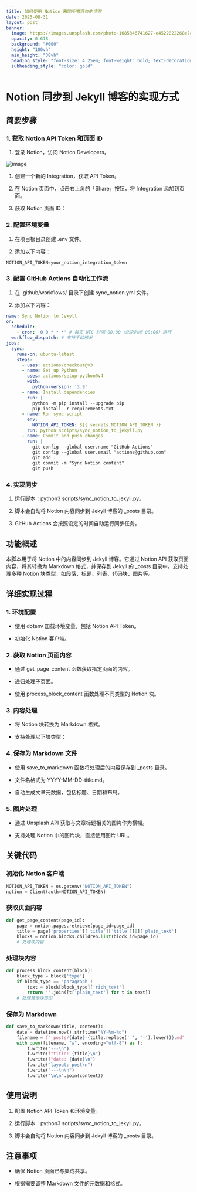 ```yaml
---
title: 如何使用 Notion 来同步管理你的博客
date: 2025-08-31
layout: post
banner:
  image: https://images.unsplash.com/photo-1685346741627-e4522822268e?crop=entropy&cs=tinysrgb&fit=max&fm=jpg&ixid=M3w2OTIwMzJ8MHwxfHJhbmRvbXx8fHx8fHx8fDE3NTY2NjQ4MzN8&ixlib=rb-4.1.0&q=80&w=1080
  opacity: 0.618
  background: "#000"
  height: "100vh"
  min_height: "38vh"
  heading_style: "font-size: 4.25em; font-weight: bold; text-decoration: underline"
  subheading_style: "color: gold"
---
```


# Notion 同步到 Jekyll 博客的实现方式

## 简要步骤

### 1. 获取 Notion API Token 和页面 ID

1. 登录 Notion，访问 Notion Developers。

![image](https://prod-files-secure.s3.us-west-2.amazonaws.com/a7a0cc5a-89b9-4cda-8686-1fba0ca52f40/d19c1afe-dea5-4312-9333-786b0ba83054/image.png?X-Amz-Algorithm=AWS4-HMAC-SHA256&X-Amz-Content-Sha256=UNSIGNED-PAYLOAD&X-Amz-Credential=ASIAZI2LB466RTWVA7GB%2F20250831%2Fus-west-2%2Fs3%2Faws4_request&X-Amz-Date=20250831T182712Z&X-Amz-Expires=3600&X-Amz-Security-Token=IQoJb3JpZ2luX2VjEJn%2F%2F%2F%2F%2F%2F%2F%2F%2F%2FwEaCXVzLXdlc3QtMiJGMEQCIA0LeC6xHdzOfjNt2%2FTnqfK2heIdmIyGMPs3vy7AhbHcAiAjiPbMP20IFAw2b5XNI6EP%2BMmvDVaaF%2BhYt6%2BjsL0SpCqIBAjy%2F%2F%2F%2F%2F%2F%2F%2F%2F%2F8BEAAaDDYzNzQyMzE4MzgwNSIM%2F8rEFpGEysuoPj6cKtwDPjf9L2FfpTv9UtHjt4XGqluyj1Xp3TkeaIOh4Gm010aHTkl5zr%2BJ9I6PJOwH8En%2BXTYRu20LeS4a%2B2kD77CDmwowEc2p2%2BDXnBRD3Rr7YHbIyp5q94g5iKaoeHiB3G4wpMXqSai9L8nrhvgomhj2uOkj2cgTONeoHt5UecwtLFix9P2%2Fm6oRMLAm5T3JbB%2BimzimjLSRonGEs98ZkYngrRpaS1cLgEz4CzyAkY2ZgKP1kVePljnmZCy2D1ClSIuGMzoWCgEEMbzDlEg0Jo3yj8LvJAbbqi%2F66iAcGa6SHDjAy%2BFVk6zAQZjo0hA94VqKS6SleKN8El5YFzxA%2F1%2B8QzT5SxVGBVDE1MPbjWCkSKWtns%2BJEQ3RBOSSkGpBowlkzCZGeeDtBhZllDPxJAnosWTNPFqMM4iWEgN7md8ZP7YJG2ZQ5NGVBxKtS2zgGDssaqwHnE%2Fuof9ZXIkQwk3ZsW7NbdwqTOH2xrLxltVt3CgGbH0ASyHrJxRj9tZEB4n4y%2FqmrYXNr7nveCcNA3HV5C8GKltEnld36bmAF9AG%2BEO2zqCLeyxqcVPMsNsn1HSxUfLRFMUu9HUF45emIIsn%2B1IYHToP%2Bgf%2F4YeON%2FEewRBprWfKDXUwBb%2Fkl4cwsu7RxQY6pgFIy%2FmoVQOXBK%2F4SZlzhlW6JNVlW6gxFNsh%2FyPHNPVOeivgqdaeDaTwouAtTz%2FMI6mSIz6tvjk568N0CZhO5451%2BZK18CHhIMKHEt%2BrMiroX4wf1nemVjh4CLSCYgdZvxeT98GivSHKDNok3Izi2%2F8L52Bt9d84iud%2FubMNNQmWCA9wxNKSIRegU%2Fi3j%2FaS46I80K150ZLnuk1EmnO7zULn%2FSdcWeHx&X-Amz-Signature=22f51bd06ffa728244939328a8459a57256384935d064b6dc55caf73a30203b1&X-Amz-SignedHeaders=host&x-amz-checksum-mode=ENABLED&x-id=GetObject)

1. 创建一个新的 Integration，获取 API Token。

1. 在 Notion 页面中，点击右上角的「Share」按钮，将 Integration 添加到页面。

1. 获取 Notion 页面 ID：


### 2. 配置环境变量

1. 在项目根目录创建 .env 文件。

1. 添加以下内容：

```javascript
NOTION_API_TOKEN=your_notion_integration_token
```

### 3. 配置 GitHub Actions 自动化工作流

1. 在 .github/workflows/ 目录下创建 sync_notion.yml 文件。

1. 添加以下内容：

```yaml
name: Sync Notion to Jekyll
on:
  schedule:
    - cron: '0 0 * * *' # 每天 UTC 时间 00:00（北京时间 08:00）运行
  workflow_dispatch: # 支持手动触发
jobs:
  sync:
    runs-on: ubuntu-latest
    steps:
      - uses: actions/checkout@v3
      - name: Set up Python
        uses: actions/setup-python@v4
        with:
          python-version: '3.9'
      - name: Install dependencies
        run: |
          python -m pip install --upgrade pip
          pip install -r requirements.txt
      - name: Run sync script
        env:
          NOTION_API_TOKEN: ${{ secrets.NOTION_API_TOKEN }}
        run: python scripts/sync_notion_to_jekyll.py
      - name: Commit and push changes
        run: |
          git config --global user.name "GitHub Actions"
          git config --global user.email "actions@github.com"
          git add .
          git commit -m "Sync Notion content"
          git push
```

### 4. 实现同步

1. 运行脚本：python3 scripts/sync_notion_to_jekyll.py。

1. 脚本会自动将 Notion 内容同步到 Jekyll 博客的 _posts 目录。

1. GitHub Actions 会按照设定的时间自动运行同步任务。

## 功能概述

本脚本用于将 Notion 中的内容同步到 Jekyll 博客。它通过 Notion API 获取页面内容，将其转换为 Markdown 格式，并保存到 Jekyll 的 _posts 目录中。支持处理多种 Notion 块类型，如段落、标题、列表、代码块、图片等。

## 详细实现过程

### 1. 环境配置

- 使用 dotenv 加载环境变量，包括 Notion API Token。

- 初始化 Notion 客户端。

### 2. 获取 Notion 页面内容

- 通过 get_page_content 函数获取指定页面的内容。

- 递归处理子页面。

- 使用 process_block_content 函数处理不同类型的 Notion 块。

### 3. 内容处理

- 将 Notion 块转换为 Markdown 格式。

- 支持处理以下块类型：


### 4. 保存为 Markdown 文件

- 使用 save_to_markdown 函数将处理后的内容保存到 _posts 目录。

- 文件名格式为 YYYY-MM-DD-title.md。

- 自动生成文章元数据，包括标题、日期和布局。

### 5. 图片处理

- 通过 Unsplash API 获取与文章标题相关的图片作为横幅。

- 支持处理 Notion 中的图片块，直接使用图片 URL。

## 关键代码

### 初始化 Notion 客户端

```python
NOTION_API_TOKEN = os.getenv("NOTION_API_TOKEN")
notion = Client(auth=NOTION_API_TOKEN)
```

### 获取页面内容

```python
def get_page_content(page_id):
    page = notion.pages.retrieve(page_id=page_id)
    title = page['properties']['title']['title'][0]['plain_text']
    blocks = notion.blocks.children.list(block_id=page_id)
    # 处理块内容
```

### 处理块内容

```python
def process_block_content(block):
    block_type = block['type']
    if block_type == 'paragraph':
        text = block[block_type]['rich_text']
        return ''.join([t['plain_text'] for t in text])
    # 处理其他块类型
```

### 保存为 Markdown

```python
def save_to_markdown(title, content):
    date = datetime.now().strftime("%Y-%m-%d")
    filename = f"_posts/{date}-{title.replace(' ', '-').lower()}.md"
    with open(filename, "w", encoding="utf-8") as f:
        f.write("---\n")
        f.write(f"title: {title}\n")
        f.write(f"date: {date}\n")
        f.write("layout: post\n")
        f.write("---\n\n")
        f.write("\n\n".join(content))
```

## 使用说明

1. 配置 Notion API Token 和环境变量。

1. 运行脚本：python3 scripts/sync_notion_to_jekyll.py。

1. 脚本会自动将 Notion 内容同步到 Jekyll 博客的 _posts 目录。

## 注意事项

- 确保 Notion 页面已与集成共享。

- 根据需要调整 Markdown 文件的元数据和格式。
